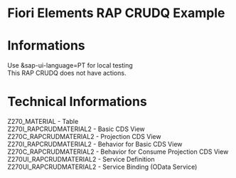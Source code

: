 # Fiori Elements RAP CRUDQ Example

# Informations

Use &sap-ui-language=PT for local testing  
This RAP CRUDQ does not have actions.

# Technical Informations

Z270_MATERIAL - Table  
Z270I_RAPCRUDMATERIAL2 - Basic CDS View  
Z270C_RAPCRUDMATERIAL2 - Projection CDS View Z270I_RAPCRUDMATERIAL2 - Behavior for Basic CDS View  
Z270C_RAPCRUDMATERIAL2 - Behavior for Consume Projection CDS View Z270UI_RAPCRUDMATERIAL2 - Service Definition Z270UI_RAPCRUDMATERIAL2 - Service Binding (OData Service)
